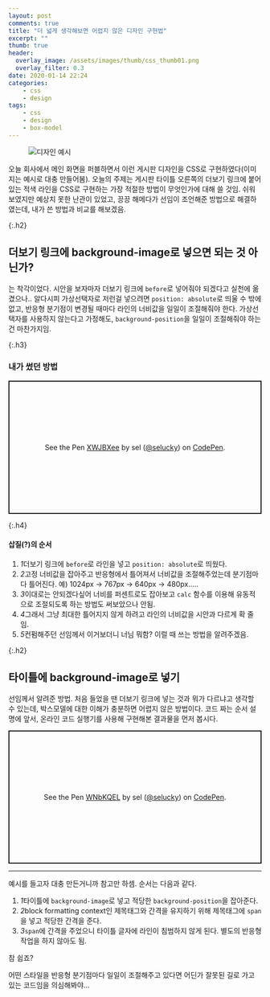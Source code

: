 ```yaml
---
layout: post
comments: true
title: "더 넓게 생각해보면 어렵지 않은 디자인 구현법"
excerpt: ""
thumb: true
header:
  overlay_image: /assets/images/thumb/css_thumb01.png
  overlay_filter: 0.3
date: 2020-01-14 22:24
categories:
    - css
    - design
tags:
    - css
    - design
    - box-model
---
```

<figure class="rsp-img type1 align--center">
    <img src="/assets/images/post/css-line_img01.png" alt="디자인 예시">
</figure>

오늘 회사에서 메인 화면을 퍼블하면서 이런 게시판 디자인을 CSS로 구현하였다(이미지는 예시로 대충 만들어봄). 오늘의 주제는 게시판 타이틀 오른쪽의 더보기 링크에 붙어 있는 적색 라인을 CSS로 구현하는 가장 적절한 방법이 무엇인가에 대해 쓸 것임. 쉬워 보였지만 예상치 못한 난관이 있었고, 끙끙 해메다가 선임이 조언해준 방법으로 해결하였는데, 내가 쓴 방법과 비교를 해보겠음.

{:.h2}
## 더보기 링크에 background-image로 넣으면 되는 것 아닌가?
는 착각이었다. 시안을 보자마자 더보기 링크에 <code>before</code>로 넣어줘야 되겠다고 실천에 옮겼으나.. 알다시피 가상선택자로 저런걸 넣으려면 <code>position: absolute</code>로 띄울 수 밖에 없고, 반응형 분기점이 변경될 때마다 라인의 너비값을 일일이 조절해줘야 한다. 가상선택자를 사용하지 않는다고 가정해도, <code>background-position</code>을 일일이 조절해줘야 하는 건 마찬가지임.

{:.h3}
### <span>내가 썼던 방법</span>
<p class="codepen" data-height="265" data-theme-id="default" data-default-tab="css,result" data-user="selucky" data-slug-hash="XWJBXee" style="height: 265px; box-sizing: border-box; display: flex; align-items: center; justify-content: center; border: 2px solid; margin: 1em 0; padding: 1em;" data-pen-title="XWJBXee">
  <span>See the Pen <a href="https://codepen.io/selucky/pen/XWJBXee">
  XWJBXee</a> by sel (<a href="https://codepen.io/selucky">@selucky</a>)
  on <a href="https://codepen.io">CodePen</a>.</span>
</p>
<script async src="https://static.codepen.io/assets/embed/ei.js"></script>

{:.h4}
#### 삽질(?)의 순서
<div class="cont-box type1">
    <ol class="bu-list--num type2">
        <li><em class="num">1</em>더보기 링크에 <code>before</code>로 라인을 넣고 <code>position: absolute</code>로 띄웠다.</li>
        <li><em class="num">2</em>고정 너비값을 잡아주고 반응형에서 틀어져서 너비값을 조절해주었는데 분기점마다 틀어진다. 예) 1024px &rarr; 767px &rarr; 640px &rarr; 480px.....</li>
        <li><em class="num">3</em>이대로는 안되겠다싶어 너비를 퍼센트로도 잡아보고 <code>calc</code> 함수를 이용해 유동적으로 조절되도록 하는 방법도 써보았으나 안됨.</li>
        <li><em class="num">4</em>그래서 그냥 최대한 틀어지지 않게 하려고 라인의 너비값을 시안과 다르게 확 줄임.</li>
        <li><em class="num">5</em>컨펌해주던 선임께서 이거보더니 너님 뭐함? 이럴 때 쓰는 방법을 알려주겠음.</li>
    </ol>
</div>

{:.h2}
## 타이틀에 background-image로 넣기
선임께서 알려준 방법. 처음 들었을 땐 더보기 링크에 넣는 것과 뭐가 다르냐고 생각할 수 있는데, 박스모델에 대한 이해가 충분하면 어렵지 않은 방법이다. 코드 짜는 순서 설명에 앞서, 온라인 코드 실행기를 사용해 구현해본 결과물을 먼저 봅시다.

<p class="codepen" data-height="265" data-theme-id="default" data-default-tab="css,result" data-user="selucky" data-slug-hash="WNbKQEL" style="height: 265px; box-sizing: border-box; display: flex; align-items: center; justify-content: center; border: 2px solid; margin: 1em 0; padding: 1em;" data-pen-title="WNbKQEL">
  <span>See the Pen <a href="https://codepen.io/selucky/pen/WNbKQEL">
  WNbKQEL</a> by sel (<a href="https://codepen.io/selucky">@selucky</a>)
  on <a href="https://codepen.io">CodePen</a>.</span>
</p>
<script async src="https://static.codepen.io/assets/embed/ei.js"></script>

<hr>

예시를 들고자 대충 만든거니까 참고만 하셈. 순서는 다음과 같다.

<div class="cont-box type1 mt--standard">
    <ol class="bu-list--num type2">
        <li><em class="num">1</em>타이틀에 <code>background-image</code>로 넣고 적당한 <code>background-position</code>을 잡아준다.</li>
        <li><em class="num">2</em>block formatting context인 제목태그와 간격을 유지하기 위해 제목태그에 <code>span</code>을 넣고 적당한 간격을 준다.</li>
        <li><em class="num">3</em><code>span</code>에 간격을 주었으니 타이틀 글자에 라인이 침범하지 않게 된다. 별도의 반응형 작업을 하지 않아도 됨.</li>
    </ol>
</div>

참 쉽죠?

어떤 스타일을 반응형 분기점마다 일일이 조절해주고 있다면 어딘가 잘못된 길로 가고 있는 코드임을 의심해봐야...